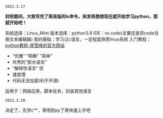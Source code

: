 ```
2022.3.17
```

__封校期间，大致写完了简易版的ls命令，突发奇想想现在就开始学习python，那就开始吧！__

系统选择：Linux_Mint
版本选择：python3.8
IDE：vs code(主要还是将code当做文本编辑器)
我的基础：学习过c语言，一定程度熟悉linux系统
入门教程：[python教程-廖雪峰的官方网站](https://www.liaoxuefeng.com/wiki/1016959663602400)

- “优雅” “明确” “简单”
- 优秀的“胶水语言”
- “解释性语言”
但 
- 速度慢
- 代码无法加密(利于开源)

适用于：网络应用，脚本任务，封装其他语言

```
2022.3.20
```
决定了，先学c艹，等用到py了再快速上手吧